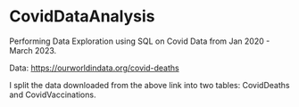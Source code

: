 # CovidDataAnalysis
Performing Data Exploration using SQL on Covid Data from Jan 2020 - March 2023.


Data: https://ourworldindata.org/covid-deaths

I split the data downloaded from the above link into two tables: CovidDeaths and CovidVaccinations.
